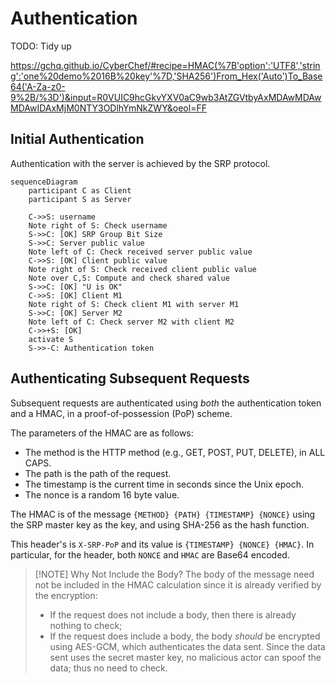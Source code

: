 # Authentication

TODO: Tidy up

https://gchq.github.io/CyberChef/#recipe=HMAC(%7B'option':'UTF8','string':'one%20demo%2016B%20key'%7D,'SHA256')From_Hex('Auto')To_Base64('A-Za-z0-9%2B/%3D')&input=R0VUIC9hcGkvYXV0aC9wb3AtZGVtbyAxMDAwMDAwMDAwIDAxMjM0NTY3ODlhYmNkZWY&oeol=FF

## Initial Authentication

Authentication with the server is achieved by the SRP protocol.

```mermaid
sequenceDiagram
    participant C as Client
    participant S as Server

    C->>S: username
    Note right of S: Check username
    S->>C: [OK] SRP Group Bit Size
    S->>C: Server public value
    Note left of C: Check received server public value
    C->>S: [OK] Client public value
    Note right of S: Check received client public value
    Note over C,S: Compute and check shared value
    S->>C: [OK] "U is OK"
    C->>S: [OK] Client M1
    Note right of S: Check client M1 with server M1
    S->>C: [OK] Server M2
    Note left of C: Check server M2 with client M2
    C->>+S: [OK]
    activate S
    S->>-C: Authentication token
```

## Authenticating Subsequent Requests

Subsequent requests are authenticated using _both_ the authentication token and a HMAC, in a proof-of-possession (PoP) scheme.

The parameters of the HMAC are as follows:

- The method is the HTTP method (e.g., GET, POST, PUT, DELETE), in ALL CAPS.
- The path is the path of the request.
- The timestamp is the current time in seconds since the Unix epoch.
- The nonce is a random 16 byte value.

The HMAC is of the message `{METHOD} {PATH} {TIMESTAMP} {NONCE}` using the SRP master key as the key, and using SHA-256 as the hash function.

This header's is `X-SRP-PoP` and its value is `{TIMESTAMP} {NONCE} {HMAC}`. In particular, for the header, both `NONCE` and `HMAC` are Base64 encoded.

> [!NOTE] Why Not Include the Body?
> The body of the message need not be included in the HMAC calculation since it is already verified by the encryption:
>
> - If the request does not include a body, then there is already nothing to check;
> - If the request does include a body, the body _should_ be encrypted using AES-GCM, which authenticates the data sent. Since the data sent uses the secret master key, no malicious actor can spoof the data; thus no need to check.
